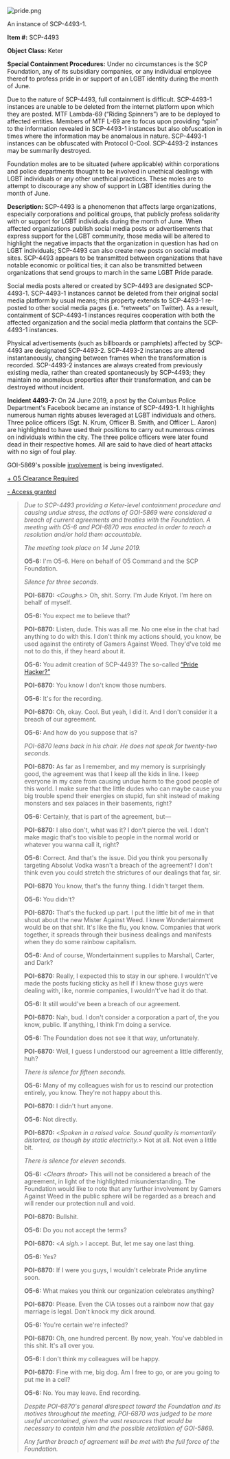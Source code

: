 ![pride.png](http://scp-wiki.wdfiles.com/local--files/scp-4493/pride.png)

An instance of SCP-4493-1.

**Item #:** SCP-4493

**Object Class:** Keter

**Special Containment Procedures:** Under no circumstances is the SCP Foundation, any of its subsidiary companies, or any individual employee thereof to profess pride in or support of an LGBT identity during the month of June.

Due to the nature of SCP-4493, full containment is difficult. SCP-4493-1 instances are unable to be deleted from the internet platform upon which they are posted. MTF Lambda-69 (“Riding Spinners”) are to be deployed to affected entities. Members of MTF L-69 are to focus upon providing “spin” to the information revealed in SCP-4493-1 instances but also obfuscation in times where the information may be anomalous in nature. SCP-4493-1 instances can be obfuscated with Protocol 0-Cool. SCP-4493-2 instances may be summarily destroyed.

Foundation moles are to be situated (where applicable) within corporations and police departments thought to be involved in unethical dealings with LGBT individuals or any other unethical practices. These moles are to attempt to discourage any show of support in LGBT identities during the month of June.

**Description:** SCP-4493 is a phenomenon that affects large organizations, especially corporations and political groups, that publicly profess solidarity with or support for LGBT individuals during the month of June. When affected organizations publish social media posts or advertisements that express support for the LGBT community, those media will be altered to highlight the negative impacts that the organization in question has had on LGBT individuals; SCP-4493 can also create new posts on social media sites. SCP-4493 appears to be transmitted between organizations that have notable economic or political ties; it can also be transmitted between organizations that send groups to march in the same LGBT Pride parade.

Social media posts altered or created by SCP-4493 are designated SCP-4493-1. SCP-4493-1 instances cannot be deleted from their original social media platform by usual means; this property extends to SCP-4493-1 re-posted to other social media pages (i.e. “retweets” on Twitter). As a result, containment of SCP-4493-1 instances requires cooperation with both the affected organization and the social media platform that contains the SCP-4493-1 instances.

Physical advertisements (such as billboards or pamphlets) affected by SCP-4493 are designated SCP-4493-2. SCP-4493-2 instances are altered instantaneously, changing between frames when the transformation is recorded. SCP-4493-2 instances are always created from previously existing media, rather than created spontaneously by SCP-4493; they maintain no anomalous properties after their transformation, and can be destroyed without incident.

**Incident 4493-7:** On 24 June 2019, a post by the Columbus Police Department's Facebook became an instance of SCP-4493-1. It highlights numerous human rights abuses leveraged at LGBT individuals and others. Three police officers (Sgt. N. Krum, Officer B. Smith, and Officer L. Aaron) are highlighted to have used their positions to carry out numerous crimes on individuals within the city. The three police officers were later found dead in their respective homes. All are said to have died of heart attacks with no sign of foul play.

GOI-5869's possible [involvement](/scp-4669) is being investigated.

[+ O5 Clearance Required](javascript:;)

[\- Access granted](javascript:;)

> _Due to SCP-4493 providing a Keter-level containment procedure and causing undue stress, the actions of GOI-5869 were considered a breach of current agreements and treaties with the Foundation. A meeting with O5-6 and POI-6870 was enacted in order to reach a resolution and/or hold them accountable._
> 
> _The meeting took place on 14 June 2019._
> 
> **O5-6:** I'm O5-6. Here on behalf of O5 Command and the SCP Foundation.
> 
> _Silence for three seconds._
> 
> **POI-6870:** <_Coughs._\> Oh, shit. Sorry. I'm Jude Kriyot. I'm here on behalf of myself.
> 
> **O5-6:** You expect me to believe that?
> 
> **POI-6870:** Listen, dude. This was all me. No one else in the chat had anything to do with this. I don't think my actions should, you know, be used against the entirety of Gamers Against Weed. They'd've told me not to do this, if they heard about it.
> 
> **O5-6:** You admit creation of SCP-4493? The so-called [“Pride Hacker?”](/rainbow-crapitalism)
> 
> **POI-6870:** You know I don't know those numbers.
> 
> **O5-6:** It's for the recording.
> 
> **POI-6870:** Oh, okay. Cool. But yeah, I did it. And I don't consider it a breach of our agreement.
> 
> **O5-6:** And how do you suppose that is?
> 
> _POI-6870 leans back in his chair. He does not speak for twenty-two seconds._
> 
> **POI-6870:** As far as I remember, and my memory is surprisingly good, the agreement was that I keep all the kids in line. I keep everyone in my care from causing undue harm to the good people of this world. I make sure that the little dudes who can maybe cause you big trouble spend their energies on stupid, fun shit instead of making monsters and sex palaces in their basements, right?
> 
> **O5-6:** Certainly, that is part of the agreement, but—
> 
> **POI-6870:** I also don't, what was it? I don't pierce the veil. I don't make magic that's too visible to people in the normal world or whatever you wanna call it, right?
> 
> **O5-6:** Correct. And that's the issue. Did you think you personally targeting Absolut Vodka wasn't a breach of the agreement? I don't think even you could stretch the strictures of our dealings that far, sir.
> 
> **POI-6870** You know, that's the funny thing. I didn't target them.
> 
> **O5-6:** You didn't?
> 
> **POI-6870:** That's the fucked up part. I put the little bit of me in that shout about the new Mister Against Weed. I knew Wondertainment would be on that shit. It's like the flu, you know. Companies that work together, it spreads through their business dealings and manifests when they do some rainbow capitalism.
> 
> **O5-6:** And of course, Wondertainment supplies to Marshall, Carter, and Dark?
> 
> **POI-6870:** Really, I expected this to stay in our sphere. I wouldn't've made the posts fucking sticky as hell if I knew those guys were dealing with, like, normie companies, I wouldn't've had it do that.
> 
> **O5-6:** It still would've been a breach of our agreement.
> 
> **POI-6870:** Nah, bud. I don't consider a corporation a part of, the you know, public. If anything, I think I'm doing a service.
> 
> **O5-6:** The Foundation does not see it that way, unfortunately.
> 
> **POI-6870:** Well, I guess I understood our agreement a little differently, huh?
> 
> _There is silence for fifteen seconds._
> 
> **O5-6:** Many of my colleagues wish for us to rescind our protection entirely, you know. They're not happy about this.
> 
> **POI-6870:** I didn't hurt anyone.
> 
> **O5-6:** Not directly.
> 
> **POI-6870:** <_Spoken in a raised voice. Sound quality is momentarily distorted, as though by static electricity._\> Not at all. Not even a little bit.
> 
> _There is silence for eleven seconds._
> 
> **O5-6:** <_Clears throat_\> This will not be considered a breach of the agreement, in light of the highlighted misunderstanding. The Foundation would like to note that any further involvement by Gamers Against Weed in the public sphere will be regarded as a breach and will render our protection null and void.
> 
> **POI-6870:** Bullshit.
> 
> **O5-6:** Do you not accept the terms?
> 
> **POI-6870:** <_A sigh._\> I accept. But, let me say one last thing.
> 
> **O5-6:** Yes?
> 
> **POI-6870:** If I were you guys, I wouldn't celebrate Pride anytime soon.
> 
> **O5-6:** What makes you think our organization celebrates anything?
> 
> **POI-6870:** Please. Even the CIA tosses out a rainbow now that gay marriage is legal. Don't knock my dick around.
> 
> **O5-6:** You're certain we're infected?
> 
> **POI-6870:** Oh, one hundred percent. By now, yeah. You've dabbled in this shit. It's all over you.
> 
> **O5-6:** I don't think my colleagues will be happy.
> 
> **POI-6870:** Fine with me, big dog. Am I free to go, or are you going to put me in a cell?
> 
> **O5-6:** No. You may leave. End recording.
> 
> _Despite POI-6870's general disrespect toward the Foundation and its motives throughout the meeting, POI-6870 was judged to be more useful uncontained, given the vast resources that would be necessary to contain him and the possible retaliation of GOI-5869._
> 
> _Any further breach of agreement will be met with the full force of the Foundation._
